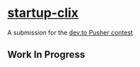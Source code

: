# [startup-clix](https://kay-is.github.io/startup-clix/)
A submission for the [dev.to Pusher contest](https://dev.to/devteam/first-ever-dev-contest-build-a-realtime-app-with-pusher-4nhp)

## Work In Progress
